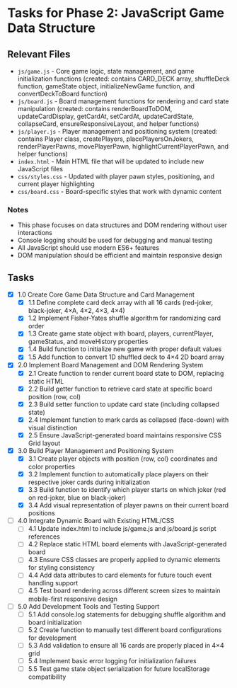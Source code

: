# Tasks for Phase 2: JavaScript Game Data Structure

## Relevant Files

- `js/game.js` - Core game logic, state management, and game initialization functions (created: contains CARD_DECK array, shuffleDeck function, gameState object, initializeNewGame function, and convertDeckToBoard function)
- `js/board.js` - Board management functions for rendering and card state manipulation (created: contains renderBoardToDOM, updateCardDisplay, getCardAt, setCardAt, updateCardState, collapseCard, ensureResponsiveLayout, and helper functions)
- `js/player.js` - Player management and positioning system (created: contains Player class, createPlayers, placePlayersOnJokers, renderPlayerPawns, movePlayerPawn, highlightCurrentPlayerPawn, and helper functions)
- `index.html` - Main HTML file that will be updated to include new JavaScript files
- `css/styles.css` - Updated with player pawn styles, positioning, and current player highlighting
- `css/board.css` - Board-specific styles that work with dynamic content

### Notes

- This phase focuses on data structures and DOM rendering without user interactions
- Console logging should be used for debugging and manual testing
- All JavaScript should use modern ES6+ features
- DOM manipulation should be efficient and maintain responsive design

## Tasks

- [x] 1.0 Create Core Game Data Structure and Card Management
  - [x] 1.1 Define complete card deck array with all 16 cards (red-joker, black-joker, 4×A, 4×2, 4×3, 4×4)
  - [x] 1.2 Implement Fisher-Yates shuffle algorithm for randomizing card order
  - [x] 1.3 Create game state object with board, players, currentPlayer, gameStatus, and moveHistory properties
  - [x] 1.4 Build function to initialize new game with proper default values
  - [x] 1.5 Add function to convert 1D shuffled deck to 4×4 2D board array

- [x] 2.0 Implement Board Management and DOM Rendering System
  - [x] 2.1 Create function to render current board state to DOM, replacing static HTML
  - [x] 2.2 Build getter function to retrieve card state at specific board position (row, col)
  - [x] 2.3 Build setter function to update card state (including collapsed state)
  - [x] 2.4 Implement function to mark cards as collapsed (face-down) with visual distinction
  - [x] 2.5 Ensure JavaScript-generated board maintains responsive CSS Grid layout

- [x] 3.0 Build Player Management and Positioning System
  - [x] 3.1 Create player objects with position {row, col} coordinates and color properties
  - [x] 3.2 Implement function to automatically place players on their respective joker cards during initialization
  - [x] 3.3 Build function to identify which player starts on which joker (red on red-joker, blue on black-joker)
  - [x] 3.4 Add visual representation of player pawns on their current board positions

- [ ] 4.0 Integrate Dynamic Board with Existing HTML/CSS
  - [ ] 4.1 Update index.html to include js/game.js and js/board.js script references
  - [ ] 4.2 Replace static HTML board elements with JavaScript-generated board
  - [ ] 4.3 Ensure CSS classes are properly applied to dynamic elements for styling consistency
  - [ ] 4.4 Add data attributes to card elements for future touch event handling support
  - [ ] 4.5 Test board rendering across different screen sizes to maintain mobile-first responsive design

- [ ] 5.0 Add Development Tools and Testing Support
  - [ ] 5.1 Add console.log statements for debugging shuffle algorithm and board initialization
  - [ ] 5.2 Create function to manually test different board configurations for development
  - [ ] 5.3 Add validation to ensure all 16 cards are properly placed in 4×4 grid
  - [ ] 5.4 Implement basic error logging for initialization failures
  - [ ] 5.5 Test game state object serialization for future localStorage compatibility